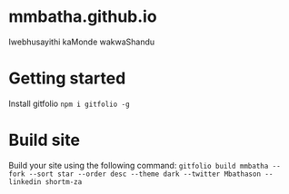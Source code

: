 # mmbatha.github.io
Iwebhusayithi kaMonde wakwaShandu

# Getting started
Install gitfolio
`npm i gitfolio -g`

# Build site
Build your site using the following command:
`gitfolio build mmbatha --fork --sort star --order desc --theme dark --twitter Mbathason --linkedin shortm-za`
